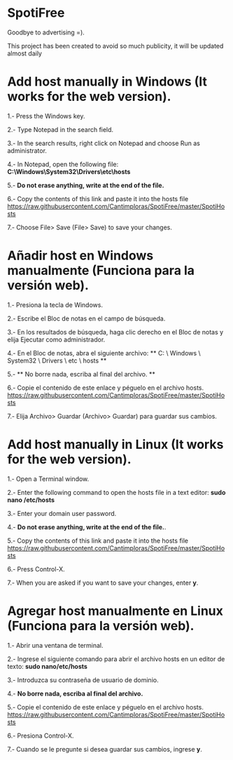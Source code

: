 # SpotiFree
 Goodbye to advertising =).
 
This project has been created to avoid so much publicity, it will be updated almost daily


# Add host manually in Windows (It works for the web version).

1.- Press the Windows key.

2.- Type Notepad in the search field.

3.- In the search results, right click on Notepad and choose Run as administrator.

4.- In Notepad, open the following file:
**C:\Windows\System32\Drivers\etc\hosts**

5.- **Do not erase anything, write at the end of the file.**

6.- Copy the contents of this link and paste it into the hosts file
https://raw.githubusercontent.com/Cantimploras/SpotiFree/master/SpotiHosts

7.- Choose File> Save (File> Save) to save your changes.


# Añadir host en Windows manualmente (Funciona para la versión web).
1.- Presiona la tecla de Windows.

2.- Escribe el Bloc de notas en el campo de búsqueda.

3.- En los resultados de búsqueda, haga clic derecho en el Bloc de notas y elija Ejecutar como administrador.

4.- En el Bloc de notas, abra el siguiente archivo:
** C: \ Windows \ System32 \ Drivers \ etc \ hosts **

5.- ** No borre nada, escriba al final del archivo. **

6.- Copie el contenido de este enlace y péguelo en el archivo hosts.
https://raw.githubusercontent.com/Cantimploras/SpotiFree/master/SpotiHosts

7.- Elija Archivo> Guardar (Archivo> Guardar) para guardar sus cambios.




# Add host manually in Linux (It works for the web version).
1.- Open a Terminal window.

2.- Enter the following command to open the hosts file in a text editor:
**sudo nano /etc/hosts**

3.- Enter your domain user password.

4.- **Do not erase anything, write at the end of the file.**.

5.- Copy the contents of this link and paste it into the hosts file
https://raw.githubusercontent.com/Cantimploras/SpotiFree/master/SpotiHosts

6.- Press Control-X.

7.- When you are asked if you want to save your changes, enter **y**.


# Agregar host manualmente en Linux (Funciona para la versión web).
1.- Abrir una ventana de terminal.

2.- Ingrese el siguiente comando para abrir el archivo hosts en un editor de texto:
**sudo nano/etc/hosts**

3.- Introduzca su contraseña de usuario de dominio.

4.- **No borre nada, escriba al final del archivo.**

5.- Copie el contenido de este enlace y péguelo en el archivo hosts.
https://raw.githubusercontent.com/Cantimploras/SpotiFree/master/SpotiHosts

6.- Presiona Control-X.

7.- Cuando se le pregunte si desea guardar sus cambios, ingrese **y**.
